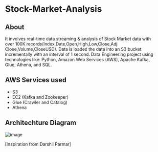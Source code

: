 # Stock-Market-Analysis

## About
It involves real-time data streaming & analysis of Stock Market data with over 100K records(Index,Date,Open,High,Low,Close,Adj Close,Volume,CloseUSD). Data is loaded the data into an S3 bucket incrementally with an interval of 1 second. Data Engineering project using technologies like: Python, Amazon Web Services (AWS), Apache Kafka, Glue, Athena, and SQL.

## AWS Services used
<ul>
<li>S3</li>
<li>EC2 (Kafka and Zookeeper)</li>
<li>Glue (Crawler and Catalog)</li>
<li>Athena</li>
</ul>

## Architechture Diagram
![image](https://github.com/ragarasagna/Stock-Market-Analysis/assets/51982703/20d4f14a-e9df-4120-8301-e2bbd410f225)

[Inspiration from Darshil Parmar]
